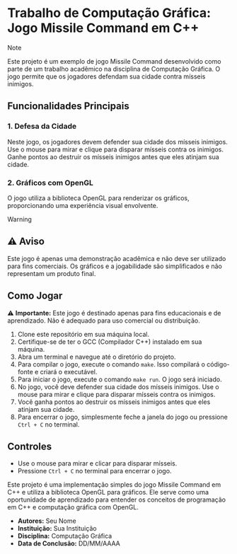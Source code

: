 # Trabalho de Computação Gráfica: Jogo Missile Command em C++

> [!NOTE]
> Este projeto é um exemplo de jogo Missile Command desenvolvido como parte de um trabalho acadêmico na disciplina de Computação Gráfica. O jogo permite que os jogadores defendam sua cidade contra mísseis inimigos.

## Funcionalidades Principais

### 1. Defesa da Cidade
Neste jogo, os jogadores devem defender sua cidade dos mísseis inimigos. Use o mouse para mirar e clique para disparar mísseis contra os inimigos. Ganhe pontos ao destruir os mísseis inimigos antes que eles atinjam sua cidade.

### 2. Gráficos com OpenGL
O jogo utiliza a biblioteca OpenGL para renderizar os gráficos, proporcionando uma experiência visual envolvente.

> [!Warning]
> ## ⚠️ Aviso
> Este jogo é apenas uma demonstração acadêmica e não deve ser utilizado para fins comerciais. Os gráficos e a jogabilidade são simplificados e não representam um produto final.

## Como Jogar

⚠️ **Importante:** Este jogo é destinado apenas para fins educacionais e de aprendizado. Não é adequado para uso comercial ou distribuição.

1. Clone este repositório em sua máquina local.
2. Certifique-se de ter o GCC (Compilador C++) instalado em sua máquina.
3. Abra um terminal e navegue até o diretório do projeto.
4. Para compilar o jogo, execute o comando `make`. Isso compilará o código-fonte e criará o executável.
5. Para iniciar o jogo, execute o comando `make run`. O jogo será iniciado.
6. No jogo, você deve defender sua cidade dos mísseis inimigos. Use o mouse para mirar e clique para disparar mísseis contra os inimigos.
7. Você ganha pontos ao destruir os mísseis inimigos antes que eles atinjam sua cidade.
8. Para encerrar o jogo, simplesmente feche a janela do jogo ou pressione `Ctrl + C` no terminal.

## Controles

- Use o mouse para mirar e clicar para disparar mísseis.
- Pressione `Ctrl + C` no terminal para encerrar o jogo.

Este projeto é uma implementação simples do jogo Missile Command em C++ e utiliza a biblioteca OpenGL para gráficos. Ele serve como uma oportunidade de aprendizado para entender os conceitos de programação em C++ e computação gráfica com OpenGL.

* **Autores:** Seu Nome
* **Instituição:** Sua Instituição
* **Disciplina:** Computação Gráfica
* **Data de Conclusão:** DD/MM/AAAA
